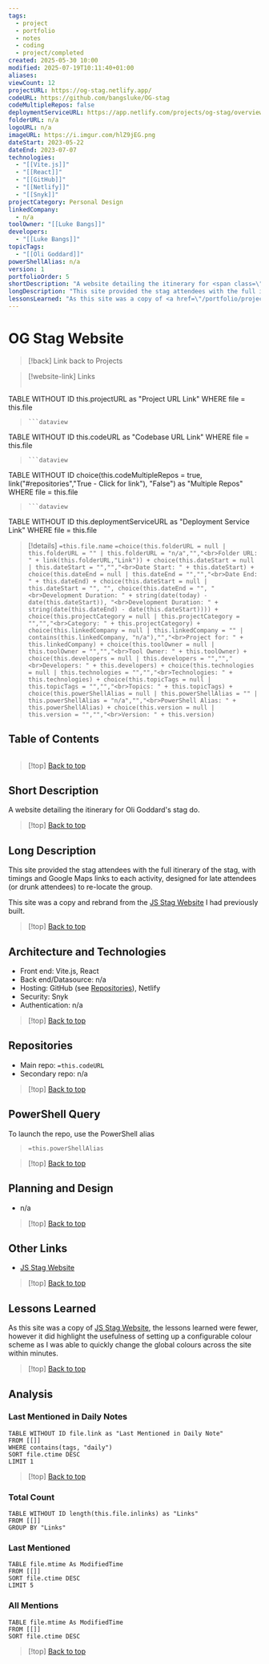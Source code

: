 ```yaml
---
tags:
  - project
  - portfolio
  - notes
  - coding
  - project/completed
created: 2025-05-30 10:00
modified: 2025-07-19T10:11:40+01:00
aliases: 
viewCount: 12
projectURL: https://og-stag.netlify.app/
codeURL: https://github.com/bangsluke/OG-stag
codeMultipleRepos: false
deploymentServiceURL: https://app.netlify.com/projects/og-stag/overview
folderURL: n/a
logoURL: n/a
imageURL: https://i.imgur.com/hlZ9jEG.png
dateStart: 2023-05-22
dateEnd: 2023-07-07
technologies:
  - "[[Vite.js]]"
  - "[[React]]"
  - "[[GitHub]]"
  - "[[Netlify]]"
  - "[[Snyk]]"
projectCategory: Personal Design
linkedCompany:
  - n/a
toolOwner: "[[Luke Bangs]]"
developers:
  - "[[Luke Bangs]]"
topicTags:
  - "[[Oli Goddard]]"
powerShellAlias: n/a
version: 1
portfolioOrder: 5
shortDescription: "A website detailing the itinerary for <span class=\"theme-link\">Oli Goddard</span>'s stag do."
longDescription: "This site provided the stag attendees with the full itinerary of the stag, with timings and <span class=\"theme-link\">Google Maps</span> links to each activity, designed for late attendees (or drunk attendees) to re-locate the group.\nThis site was a copy and rebrand from the <a href=\"/portfolio/projects/JS Stag Website\" class=\"theme-link\">JS Stag Website</a> I had previously built."
lessonsLearned: "As this site was a copy of <a href=\"/portfolio/projects/JS Stag Website\" class=\"theme-link\">JS Stag Website</a>, the lessons learned were fewer, however it did highlight the usefulness of setting up a configurable colour scheme as I was able to quickly change the global colours across the site within minutes."
---
```

# OG Stag Website

> [!back] Link back to <span class="theme-link">Projects</span>

>[!website-link] Links
> ```dataview
TABLE WITHOUT ID this.projectURL as "Project URL Link"
WHERE file = this.file
>```
>```dataview
TABLE WITHOUT ID this.codeURL as "Codebase URL Link"
WHERE file = this.file
>```
>```dataview
TABLE WITHOUT ID choice(this.codeMultipleRepos = true, link("#repositories","True - Click for link"), "False") as "Multiple Repos"
WHERE file = this.file
>```
>```dataview
TABLE WITHOUT ID this.deploymentServiceURL as "Deployment Service Link"
WHERE file = this.file

>[!details]  `=this.file.name`
>`=choice(this.folderURL = null | this.folderURL = "" | this.folderURL = "n/a","","<br>Folder URL: " + link(this.folderURL,"Link")) + choice(this.dateStart = null | this.dateStart = "","","<br>Date Start: " + this.dateStart) + choice(this.dateEnd = null | this.dateEnd = "","","<br>Date End: " + this.dateEnd) + choice(this.dateStart = null | this.dateStart = "", "", choice(this.dateEnd = "", "<br>Development Duration: " + string(date(today) - date(this.dateStart)), "<br>Development Duration: " + string(date(this.dateEnd) - date(this.dateStart)))) + choice(this.projectCategory = null | this.projectCategory = "","","<br>Category: " + this.projectCategory) + choice(this.linkedCompany = null | this.linkedCompany = "" | contains(this.linkedCompany, "n/a"),"","<br>Project for: " + this.linkedCompany) + choice(this.toolOwner = null | this.toolOwner = "","","<br>Tool Owner: " + this.toolOwner) + choice(this.developers = null | this.developers = "","","<br>Developers: " + this.developers) + choice(this.technologies = null | this.technologies = "","","<br>Technologies: " + this.technologies) + choice(this.topicTags = null | this.topicTags = "","","<br>Topics: " + this.topicTags) + choice(this.powerShellAlias = null | this.powerShellAlias = "" | this.powerShellAlias = "n/a","","<br>PowerShell Alias: " + this.powerShellAlias) + choice(this.version = null | this.version = "","","<br>Version: " + this.version)`
## Table of Contents

```table-of-contents
```

>[!top] [Back to top](#Table%20of%20Contents)

## Short Description

A website detailing the itinerary for <span class="theme-link">Oli Goddard</span>'s stag do.

>[!top] [Back to top](#Table%20of%20Contents)

## Long Description

This site provided the stag attendees with the full itinerary of the stag, with timings and <span class="theme-link">Google Maps</span> links to each activity, designed for late attendees (or drunk attendees) to re-locate the group.

This site was a copy and rebrand from the <a href="/portfolio/projects/JS Stag Website" class="theme-link">JS Stag Website</a> I had previously built.

>[!top] [Back to top](#Table%20of%20Contents)

## Architecture and Technologies

- Front end: <span class="theme-link">Vite.js</span>, <span class="theme-link">React</span>
- Back end/Datasource: n/a
- Hosting: <span class="theme-link">GitHub</span> (see [Repositories](#repositories)), <span class="theme-link">Netlify</span>
- Security: <span class="theme-link">Snyk</span>
- Authentication: n/a

>[!top] [Back to top](#Table%20of%20Contents)

## Repositories

- Main repo: `=this.codeURL`
- Secondary repo: n/a

>[!top] [Back to top](#Table%20of%20Contents)

## PowerShell Query

To launch the repo, use the <span class="theme-link">PowerShell</span> alias 

> `=this.powerShellAlias`

>[!top] [Back to top](#Table%20of%20Contents)

## Planning and Design

- n/a

>[!top] [Back to top](#Table%20of%20Contents)

## Other Links

- <a href="/portfolio/projects/JS Stag Website" class="theme-link">JS Stag Website</a>

>[!top] [Back to top](#Table%20of%20Contents)

## Lessons Learned

As this site was a copy of <a href="/portfolio/projects/JS Stag Website" class="theme-link">JS Stag Website</a>, the lessons learned were fewer, however it did highlight the usefulness of setting up a configurable colour scheme as I was able to quickly change the global colours across the site within minutes.

>[!top] [Back to top](#Table%20of%20Contents)

## Analysis

### Last Mentioned in Daily Notes

```dataview
TABLE WITHOUT ID file.link as "Last Mentioned in Daily Note"
FROM [[]]
WHERE contains(tags, "daily")
SORT file.ctime DESC
LIMIT 1
```

>[!top] [Back to top](#Table%20of%20Contents)

### Total Count

```dataview
TABLE WITHOUT ID length(this.file.inlinks) as "Links"
FROM [[]]
GROUP BY "Links"
```

### Last Mentioned

```dataview
TABLE file.mtime As ModifiedTime
FROM [[]]
SORT file.ctime DESC
LIMIT 5
```

### All Mentions

```dataview
TABLE file.mtime As ModifiedTime
FROM [[]]
SORT file.ctime DESC
```

>[!top] [Back to top](#Table%20of%20Contents)